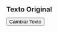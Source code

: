<!DOCTYPE html>
<html lang="es">
<head>
  <meta charset="UTF-8">
  <meta name="viewport" content="width=device-width, initial-scale=1.0">
  <title>Cambiar Texto</title>
  <style>
    #texto {
      font-size: 18px;
      margin-top: 20px;
    }
  </style>
</head>
<body>
  <h1 id="texto">Texto Original</h1>
  <button onclick="cambiarTexto()">Cambiar Texto</button>

  <script>
    function cambiarTexto() {
      var elementoTexto = document.getElementById("texto");
      if (elementoTexto.innerHTML === "Texto Original") {
        elementoTexto.innerHTML = "Nuevo Texto";
      } else {
        elementoTexto.innerHTML = "Texto Original";
      }
    }
  </script>
</body>
</html>
